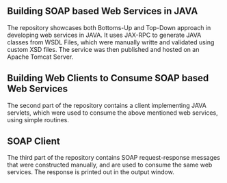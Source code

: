 ## Building SOAP based Web Services in JAVA

The repository showcases both Bottoms-Up and Top-Down approach in developing web services in JAVA. It uses JAX-RPC to generate JAVA classes from WSDL Files, which were manually writte and validated using custom XSD files. The service was then published and hosted on an Apache Tomcat Server.

## Building Web Clients to Consume SOAP based Web Services

The second part of the repository contains a client implementing JAVA servlets, which were used to consume the above mentioned web services, using simple routines.

## SOAP Client

The third part of the repository contains SOAP request-response messages that were constructed manually, and are used to consume the same web services. The response is printed out in the output window.
